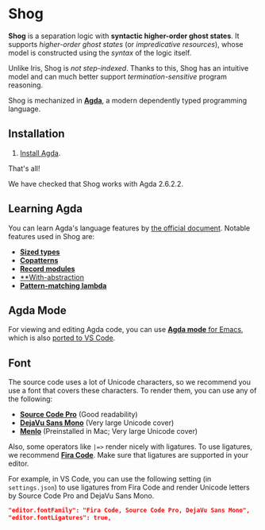 # Shog

**Shog** is a separation logic with **syntactic higher-order ghost states**.
It supports *higher-order ghost states* (or *impredicative resources*),
whose model is constructed using the *syntax* of the logic itself.

Unlike Iris, Shog is *not step-indexed*.
Thanks to this, Shog has an intuitive model and can much better support
*termination-sensitive* program reasoning.

Shog is mechanized in [**Agda**](https://agda.readthedocs.io/en/latest/),
a modern dependently typed programming language.

## Installation

1. [Install Agda](https://agda.readthedocs.io/en/latest/getting-started/installation.html).

That's all!

We have checked that Shog works with Agda 2.6.2.2.

## Learning Agda

You can learn Agda's language features
by [the official document](https://agda.readthedocs.io/en/latest/language/index.html).
Notable features used in Shog are:
- [**Sized types**](https://agda.readthedocs.io/en/latest/language/sized-types.html)
- [**Copatterns**](https://agda.readthedocs.io/en/latest/language/copatterns.html)
- [**Record modules**](https://agda.readthedocs.io/en/latest/language/record-types.html#record-modules)
- [**With-abstraction](https://agda.readthedocs.io/en/latest/language/with-abstraction.html)
- [**Pattern-matching lambda**](https://agda.readthedocs.io/en/latest/language/lambda-abstraction.html#pattern-matching-lambda)

## Agda Mode

For viewing and editing Agda code, you can use
[**Agda mode** for Emacs](https://agda.readthedocs.io/en/latest/tools/emacs-mode.html),
which is also [ported to VS Code](https://marketplace.visualstudio.com/items?itemName=banacorn.agda-mode).

## Font

The source code uses a lot of Unicode characters, so we recommend you use
a font that covers these characters.
To render them, you can use any of the following:
- [**Source Code Pro**](https://github.com/adobe-fonts/source-code-pro)
  (Good readability)
- [**DejaVu Sans Mono**](https://dejavu-fonts.github.io/)
  (Very large Unicode cover)
- [**Menlo**](https://en.wikipedia.org/wiki/Menlo_(typeface))
  (Preinstalled in Mac; Very large Unicode cover)

Also, some operators like `|=>` render nicely with ligatures.
To use ligatures, we recommend [**Fira Code**](https://github.com/tonsky/FiraCode).
Make sure that ligatures are supported in your editor.

For example, in VS Code, you can use the following setting (in `settings.json`)
to use ligatures from Fira Code and render Unicode letters by Source Code Pro
and DejaVu Sans Mono.
```json
"editor.fontFamily": "Fira Code, Source Code Pro, DejaVu Sans Mono",
"editor.fontLigatures": true,
```
